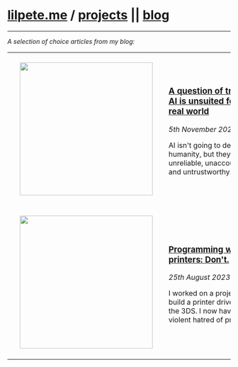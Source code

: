 <h1>
    <a href="https://lilpete.me/">lilpete.me</a> / <a href="https://lilpete.me/projects">projects</a> || <a href="https://lilpete.me/blog/">blog</a>
</h1>

<hr/>

*A selection of choice articles from my blog:*

<table>
<tr>
<td>
<a href="https://lilpete.me/blog/ai-trust" style="color: inherit">
<img width="300px" style="padding:20px" src="https://lilpete.me/photos/ai-trust.png"/>
</a>
</td>

<td style="width:60%; min-width: 200px;">
<h3><a href="https://lilpete.me/blog/ai-trust" style="color: inherit">A question of trust: AI is unsuited for the real world</a></h3>
<i>5th November 2023</i>
<p>
AI isn't going to destroy humanity, but they're unreliable, unaccountable, and untrustworthy.
</p>
</td>
</tr>
<tr>
<td>
<a href="https://lilpete.me/blog/printing" style="color: inherit">
<img width="300px" style="padding:20px" src="https://lilpete.me/photos/printing.png"/>
</a>
</td>
<td style="width:60%; min-width: 200px;">
<h3><a href="https://lilpete.me/blog/printing" style="color: inherit">Programming with printers: Don't.</a></h3>
<i>25th August 2023</i>
<p>
I worked on a project to build a printer driver for the 3DS. I now have a violent hatred of printers.
</p>
</td>
</tr>
</table>

